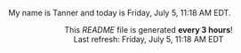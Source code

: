 My name is Tanner and today is Friday, July 5, 11:18 AM EDT.

<p align="center">This <i>README</i> file is generated <b>every 3 hours</b>!</br>Last refresh: Friday, July 5, 11:18 AM EDT<br /></p>
